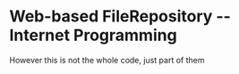 # Web-based FileRepository  -- Internet Programming 
However this is not the whole code, just part of them
